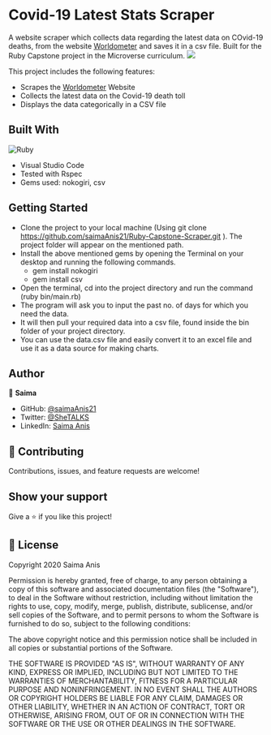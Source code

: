 # Covid-19 Latest Stats Scraper
A website scraper which collects data regarding the latest data on COvid-19 deaths, from the website
[Worldometer](https://www.worldometers.info/coronavirus/coronavirus-death-toll/) and saves it in a csv file.
Built for the Ruby Capstone project in the Microverse curriculum.
![](https://img.shields.io/badge/Microverse-blueviolet)

This project includes the following features:

- Scrapes the [Worldometer](https://www.worldometers.info/coronavirus/coronavirus-death-toll/) Website
- Collects the latest data on the Covid-19 death toll
- Displays the data categorically in a CSV file

## Built With

![Ruby](https://www.vectorlogo.zone/logos/ruby-lang/ruby-lang-horizontal.svg)
- Visual Studio Code
- Tested with Rspec
- Gems used: nokogiri, csv

## Getting Started

- Clone the project to your local machine (Using git clone https://github.com/saimaAnis21/Ruby-Capstone-Scraper.git <local-location-path>). The project folder will appear on the mentioned path.
- Install the above mentioned gems by opening the Terminal on your desktop and running the following   commands.
  - gem install nokogiri
  - gem install csv  
- Open the terminal, cd into the project directory and run the command (ruby bin/main.rb)
- The program will ask you to input the past no. of days for which you need the data.
- It will then pull your required data into a csv file, found inside the bin folder of your project directory.
- You can use the data.csv file and easily convert it to an excel file and use it as a data source for making charts.

## Author

👤 **Saima**

- GitHub: [@saimaAnis21](https://github.com/saimaAnis21)
- Twitter: [@SheTALKS](https://twitter.com/SheTALKS6)
- LinkedIn: [Saima Anis](https://www.linkedin.com/in/saima-anis-3a07921b2/)


## 🤝 Contributing

Contributions, issues, and feature requests are welcome!


## Show your support

Give a ⭐️ if you like this project!

## 📝 License

Copyright 2020 Saima Anis

Permission is hereby granted, free of charge, to any person obtaining a copy of this software and associated documentation files (the "Software"), to deal in the Software without restriction, including without limitation the rights to use, copy, modify, merge, publish, distribute, sublicense, and/or sell copies of the Software, and to permit persons to whom the Software is furnished to do so, subject to the following conditions:

The above copyright notice and this permission notice shall be included in all copies or substantial portions of the Software.

THE SOFTWARE IS PROVIDED "AS IS", WITHOUT WARRANTY OF ANY KIND, EXPRESS OR IMPLIED, INCLUDING BUT NOT LIMITED TO THE WARRANTIES OF MERCHANTABILITY, FITNESS FOR A PARTICULAR PURPOSE AND NONINFRINGEMENT. IN NO EVENT SHALL THE AUTHORS OR COPYRIGHT HOLDERS BE LIABLE FOR ANY CLAIM, DAMAGES OR OTHER LIABILITY, WHETHER IN AN ACTION OF CONTRACT, TORT OR OTHERWISE, ARISING FROM, OUT OF OR IN CONNECTION WITH THE SOFTWARE OR THE USE OR OTHER DEALINGS IN THE SOFTWARE.